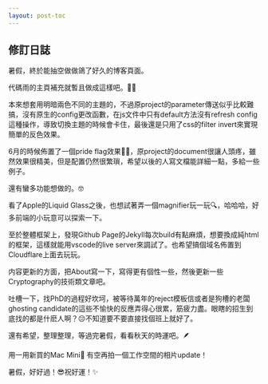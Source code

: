 ```yaml
---
layout: post-toc
---
```


## 修訂日誌
暑假，終於能抽空做做鴿了好久的博客頁面。

代碼雨的主頁補充就暫且做成這樣吧。😮‍💨

本來想套用明暗兩色不同的主題的，不過原project的parameter傳送似乎比較難搞，沒有原生的config更改函數，在js文件中只有default方法沒有refresh config這種操作，導致切換主題的時候會卡住，最後還是只用了css的filter invert來實現簡單的反色效果。

6月的時候佈置了一個pride flag效果🏳️‍🌈，原project的document很讓人頭疼，雖然效果很精美，但是配置仍然很繁瑣，希望以後的人寫文檔能詳細一點，多給一些例子。

還有蠻多功能想做的。🤓

看了Apple的Liquid Glass之後，也想試著弄一個magnifier玩一玩🔍，哈哈哈，好多前端的小玩意可以探索一下。

至於整體框架上，發現Github Page的Jekyll每次build有點麻煩，想要換成純html的框架，這樣就能用vscode的live server來調試了。也希望搞個域名佈置到Cloudflare上面去玩玩。

内容更新的方面，把About寫一下，寫得更有個性一些，然後更新一些Cryptography的技術類文章吧。

吐槽一下，找PhD的過程好坎坷，被等待萬年的reject模板信或者是狗槽的老闆ghosting candidate的這些不愉快的反應弄得心很累，筋疲力盡。眼瞎的招生到底找的都是什麽人啊？😔不知道要不要直接找個班上就好了。

還有希望，整理整理，等過完暑假，看看秋天的時運吧。🪶

用一用新買的Mac Mini 有空再拍一個工作空間的相片update！

暑假，好好過！😎祝好運！✨